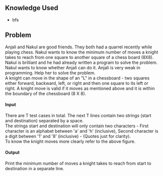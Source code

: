 ## Knowledge Used
* bfs

## Problem
Anjali and Nakul are good friends. They both had a quarrel recently while playing chess. Nakul wants to know the minimum number of moves a knight takes to reach from one square to another square of a chess board (8X8). Nakul is brilliant and he had already written a program to solve the problem. Nakul wants to know whether Anjali can do it. Anjali is very weak in programming. Help her to solve the problem.
<br>
A knight can move in the shape of an "L" in a chessboard - two squares either forward, backward, left, or right and then one square to its left or right. A knight move is valid if it moves as mentioned above and it is within the boundary of the chessboard (8 X 8).

#### Input
There are T test cases in total. The next T lines contain two strings (start and destination) separated by a space.
<br>
The strings start and destination will only contain two characters - First character is an alphabet between 'a' and 'h' (inclusive), Second character is a digit between '1' and '8' (inclusive) - (Quotes just for clarity).
<br>
To know the knight moves more clearly refer to the above figure.

#### Output
Print the minimum number of moves a knight takes to reach from start to destination in a separate line.